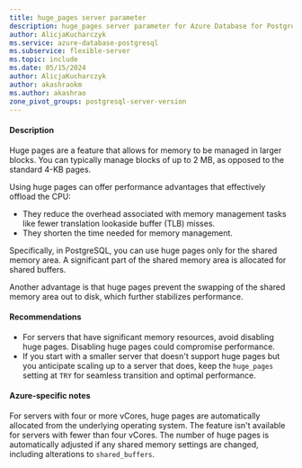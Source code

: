 ```yaml
---
title: huge_pages server parameter
description: huge_pages server parameter for Azure Database for PostgreSQL - Flexible Server.
author: AlicjaKucharczyk
ms.service: azure-database-postgresql
ms.subservice: flexible-server
ms.topic: include
ms.date: 05/15/2024
author: AlicjaKucharczyk
author: akashraokm
ms.author: akashrao
zone_pivot_groups: postgresql-server-version
---
```

#### Description

Huge pages are a feature that allows for memory to be managed in larger blocks. You can typically manage blocks of up to 2 MB, as opposed to the standard 4-KB pages.

Using huge pages can offer performance advantages that effectively offload the CPU:

* They reduce the overhead associated with memory management tasks like fewer translation lookaside buffer (TLB) misses.
* They shorten the time needed for memory management.

Specifically, in PostgreSQL, you can use huge pages only for the shared memory area. A significant part of the shared memory area is allocated for shared buffers.

Another advantage is that huge pages prevent the swapping of the shared memory area out to disk, which further stabilizes performance.

#### Recommendations

* For servers that have significant memory resources, avoid disabling huge pages. Disabling huge pages could compromise performance.
* If you start with a smaller server that doesn't support huge pages but you anticipate scaling up to a server that does, keep the `huge_pages` setting at `TRY` for seamless transition and optimal performance.

#### Azure-specific notes
For servers with four or more vCores, huge pages are automatically allocated from the underlying operating system. The feature isn't available for servers with fewer than four vCores. The number of huge pages is automatically adjusted if any shared memory settings are changed, including alterations to `shared_buffers`.